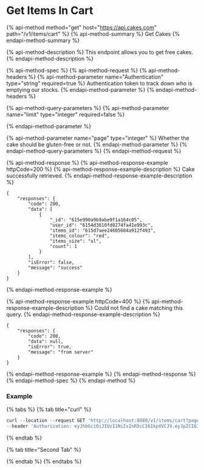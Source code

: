 # Get Items In Cart

{% api-method method="get" host="https://api.cakes.com" path="/v1/items/cart" %}
{% api-method-summary %}
Get Cakes
{% endapi-method-summary %}

{% api-method-description %}
This endpoint allows you to get free cakes.
{% endapi-method-description %}

{% api-method-spec %}
{% api-method-request %}
{% api-method-headers %}
{% api-method-parameter name="Authentication" type="string" required=true %}
Authentication token to track down who is emptying our stocks.
{% endapi-method-parameter %}
{% endapi-method-headers %}

{% api-method-query-parameters %}
{% api-method-parameter name="limit" type="integer" required=false %}

{% endapi-method-parameter %}

{% api-method-parameter name="page" type="integer" %}
Whether the cake should be gluten-free or not.
{% endapi-method-parameter %}
{% endapi-method-query-parameters %}
{% endapi-method-request %}

{% api-method-response %}
{% api-method-response-example httpCode=200 %}
{% api-method-response-example-description %}
Cake successfully retrieved.
{% endapi-method-response-example-description %}

```
{
    "responses": {
        "code": 200,
        "data": [
            {
                "_id": "615e990a9b9abe9f1a164c05",
                "user_id": "6154d3810fd0274fa41e993c",
                "items_id": "615d7aee24605684a912f493",
                "items_colour": "red",
                "items_size": "xl",
                "count": 1
            }
        ],
        "isError": false,
        "message": "success"
    }
}
```
{% endapi-method-response-example %}

{% api-method-response-example httpCode=400 %}
{% api-method-response-example-description %}
Could not find a cake matching this query.
{% endapi-method-response-example-description %}

```
{
    "responses": {
        "code": 200,
        "data": null,
        "isError": true,
        "message": "from server"
    }
}
```
{% endapi-method-response-example %}
{% endapi-method-response %}
{% endapi-method-spec %}
{% endapi-method %}

### Example

{% tabs %}
{% tab title="curl" %}
```javascript
curl --location --request GET 'http://localhost:8080/v1/items/cart?page=0&limit=5' \
--header 'Authorization: eyJhbGciOiJIUzI1NiIsInR5cCI6IkpXVCJ9.eyJpZCI6IjYxNTRkMzgxMGZkMDI3NGZhNDFlOTkzYyIsImVtYWlsIjoiNXlvdXNlZnNhbG1hbmFAaXNlb3ZlbHMuY29tIiwiZGF0YXR5cGUiOiIiLCJleHAiOjE2MzM2Njk0MTd9.vpjZ6hS7hu_R_9SGmanDDmem2Y9VkodHsF6yJtDKPL4'
```
{% endtab %}

{% tab title="Second Tab" %}

{% endtab %}
{% endtabs %}

